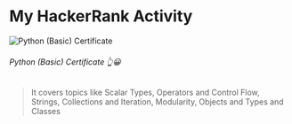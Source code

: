# My HackerRank Activity
![Python (Basic) Certificate](https://github.com/ognjenstrbanovic/hackerrank/blob/main/Python%20(Basic)%20Certificate.JPG?raw=true)  
###### Python (Basic) Certificate 👆😀  
> It covers topics like Scalar Types, Operators and Control Flow, Strings, Collections and Iteration, Modularity, Objects and Types and Classes  
